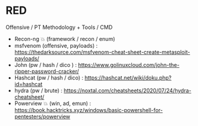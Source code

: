 # RED
Offensive / PT Methodology + Tools / CMD

 - Recon-ng 💥 (framework / recon / enum)
 - msfvenom (offensive, payloads) : https://thedarksource.com/msfvenom-cheat-sheet-create-metasploit-payloads/
 - John (pw / hash / dico ) : https://www.golinuxcloud.com/john-the-ripper-password-cracker/
 - Hashcat (pw / hash / dico) : https://hashcat.net/wiki/doku.php?id=hashcat
 - hydra (pw / brute) : https://noxtal.com/cheatsheets/2020/07/24/hydra-cheatsheet/
 - Powerview 💥 (win, ad, emun) : https://book.hacktricks.xyz/windows/basic-powershell-for-pentesters/powerview

